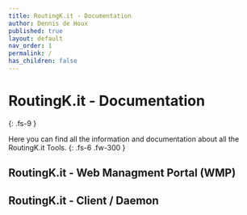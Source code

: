 ```yaml
---
title: RoutingK.it - Documentation
author: Dennis de Houx
published: true
layout: default
nav_order: 1
permalink: /
has_children: false
---
```


# RoutingK.it - Documentation
{: .fs-9 }

Here you can find all the information and documentation about all the RoutingK.it Tools.
{: .fs-6 .fw-300 }

## RoutingK.it - Web Managment Portal (WMP)

## RoutingK.it - Client / Daemon
